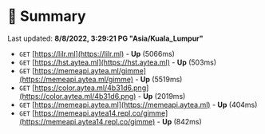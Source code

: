 # 📖 Summary
Last updated: **8/8/2022, 3:29:21 PG "Asia/Kuala_Lumpur"**

- `GET` [https://lilr.ml](https://lilr.ml) - **Up** (5066ms)
- `GET` [https://hst.aytea.ml](https://hst.aytea.ml) - **Up** (503ms)
- `GET` [https://memeapi.aytea.ml/gimme](https://memeapi.aytea.ml/gimme) - **Up** (5519ms)
- `GET` [https://color.aytea.ml/4b31d6.png](https://color.aytea.ml/4b31d6.png) - **Up** (2019ms)
- `GET` [https://memeapi.aytea.ml](https://memeapi.aytea.ml) - **Up** (404ms)
- `GET` [https://memeapi.aytea14.repl.co/gimme](https://memeapi.aytea14.repl.co/gimme) - **Up** (842ms)
